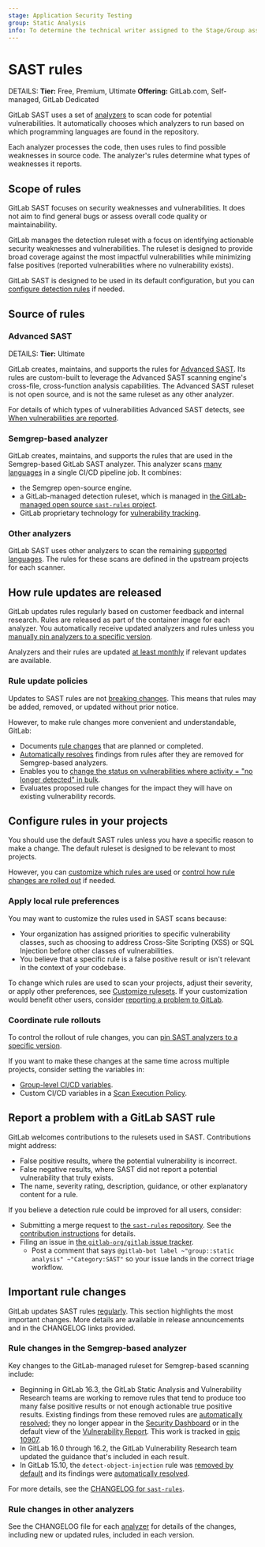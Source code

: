 ```yaml
---
stage: Application Security Testing
group: Static Analysis
info: To determine the technical writer assigned to the Stage/Group associated with this page, see https://handbook.gitlab.com/handbook/product/ux/technical-writing/#assignments
---
```


# SAST rules

DETAILS:
**Tier:** Free, Premium, Ultimate
**Offering:** GitLab.com, Self-managed, GitLab Dedicated

GitLab SAST uses a set of [analyzers](analyzers.md) to scan code for potential vulnerabilities.
It automatically chooses which analyzers to run based on which programming languages are found in the repository.

Each analyzer processes the code, then uses rules to find possible weaknesses in source code.
The analyzer's rules determine what types of weaknesses it reports.

## Scope of rules

GitLab SAST focuses on security weaknesses and vulnerabilities. It does not aim to find general bugs or assess overall code quality or maintainability.

GitLab manages the detection ruleset with a focus on identifying actionable security weaknesses and vulnerabilities.
The ruleset is designed to provide broad coverage against the most impactful vulnerabilities while minimizing false positives (reported vulnerabilities where no vulnerability exists).

GitLab SAST is designed to be used in its default configuration, but you can [configure detection rules](#configure-rules-in-your-projects) if needed.

## Source of rules

### Advanced SAST

DETAILS:
**Tier:** Ultimate

GitLab creates, maintains, and supports the rules for [Advanced SAST](gitlab_advanced_sast.md).
Its rules are custom-built to leverage the Advanced SAST scanning engine's cross-file, cross-function analysis capabilities.
The Advanced SAST ruleset is not open source, and is not the same ruleset as any other analyzer.

For details of which types of vulnerabilities Advanced SAST detects, see [When vulnerabilities are reported](gitlab_advanced_sast.md#when-vulnerabilities-are-reported).

### Semgrep-based analyzer

GitLab creates, maintains, and supports the rules that are used in the Semgrep-based GitLab SAST analyzer.
This analyzer scans [many languages](index.md#supported-languages-and-frameworks) in a single CI/CD pipeline job.
It combines:

- the Semgrep open-source engine.
- a GitLab-managed detection ruleset, which is managed in [the GitLab-managed open source `sast-rules` project](https://gitlab.com/gitlab-org/security-products/sast-rules).
- GitLab proprietary technology for [vulnerability tracking](index.md#advanced-vulnerability-tracking).

### Other analyzers

GitLab SAST uses other analyzers to scan the remaining [supported languages](index.md#supported-languages-and-frameworks).
The rules for these scans are defined in the upstream projects for each scanner.

## How rule updates are released

GitLab updates rules regularly based on customer feedback and internal research.
Rules are released as part of the container image for each analyzer.
You automatically receive updated analyzers and rules unless you [manually pin analyzers to a specific version](index.md#pinning-to-minor-image-version).

Analyzers and their rules are updated [at least monthly](../index.md#vulnerability-scanner-maintenance) if relevant updates are available.

### Rule update policies

Updates to SAST rules are not [breaking changes](../../../update/terminology.md#breaking-change).
This means that rules may be added, removed, or updated without prior notice.

However, to make rule changes more convenient and understandable, GitLab:

- Documents [rule changes](#important-rule-changes) that are planned or completed.
- [Automatically resolves](index.md#automatic-vulnerability-resolution) findings from rules after they are removed for Semgrep-based analyzers.
- Enables you to [change the status on vulnerabilities where activity = "no longer detected" in bulk](../vulnerability_report/index.md#change-status-of-vulnerabilities).
- Evaluates proposed rule changes for the impact they will have on existing vulnerability records.

## Configure rules in your projects

You should use the default SAST rules unless you have a specific reason to make a change.
The default ruleset is designed to be relevant to most projects.

However, you can [customize which rules are used](#apply-local-rule-preferences) or [control how rule changes are rolled out](#coordinate-rule-rollouts) if needed.

### Apply local rule preferences

You may want to customize the rules used in SAST scans because:

- Your organization has assigned priorities to specific vulnerability classes, such as choosing to address Cross-Site Scripting (XSS) or SQL Injection before other classes of vulnerabilities.
- You believe that a specific rule is a false positive result or isn't relevant in the context of your codebase.

To change which rules are used to scan your projects, adjust their severity, or apply other preferences, see [Customize rulesets](customize_rulesets.md).
If your customization would benefit other users, consider [reporting a problem to GitLab](#report-a-problem-with-a-gitlab-sast-rule).

### Coordinate rule rollouts

To control the rollout of rule changes, you can [pin SAST analyzers to a specific version](index.md#pinning-to-minor-image-version).

If you want to make these changes at the same time across multiple projects, consider setting the variables in:

- [Group-level CI/CD variables](../../../ci/variables/index.md#for-a-group).
- Custom CI/CD variables in a [Scan Execution Policy](../policies/scan_execution_policies.md).

## Report a problem with a GitLab SAST rule
<!-- This title is intended to match common search queries users might make. -->

GitLab welcomes contributions to the rulesets used in SAST.
Contributions might address:

- False positive results, where the potential vulnerability is incorrect.
- False negative results, where SAST did not report a potential vulnerability that truly exists.
- The name, severity rating, description, guidance, or other explanatory content for a rule.

If you believe a detection rule could be improved for all users, consider:

- Submitting a merge request to [the `sast-rules` repository](https://gitlab.com/gitlab-org/security-products/sast-rules). See the [contribution instructions](https://gitlab.com/gitlab-org/security-products/sast-rules#contributing) for details.
- Filing an issue in [the `gitlab-org/gitlab` issue tracker](https://gitlab.com/gitlab-org/gitlab/-/issues/).
  - Post a comment that says `@gitlab-bot label ~"group::static analysis" ~"Category:SAST"` so your issue lands in the correct triage workflow.

## Important rule changes

GitLab updates SAST rules [regularly](#how-rule-updates-are-released).
This section highlights the most important changes.
More details are available in release announcements and in the CHANGELOG links provided.

### Rule changes in the Semgrep-based analyzer

Key changes to the GitLab-managed ruleset for Semgrep-based scanning include:

- Beginning in GitLab 16.3, the GitLab Static Analysis and Vulnerability Research teams are working to remove rules that tend to produce too many false positive results or not enough actionable true positive results. Existing findings from these removed rules are [automatically resolved](index.md#automatic-vulnerability-resolution); they no longer appear in the [Security Dashboard](../security_dashboard/index.md#project-security-dashboard) or in the default view of the [Vulnerability Report](../vulnerability_report/index.md). This work is tracked in [epic 10907](https://gitlab.com/groups/gitlab-org/-/epics/10907).
- In GitLab 16.0 through 16.2, the GitLab Vulnerability Research team updated the guidance that's included in each result.
- In GitLab 15.10, the `detect-object-injection` rule was [removed by default](https://gitlab.com/gitlab-org/gitlab/-/issues/373920) and its findings were [automatically resolved](index.md#automatic-vulnerability-resolution).

For more details, see the [CHANGELOG for `sast-rules`](https://gitlab.com/gitlab-org/security-products/sast-rules/-/blob/main/CHANGELOG.md).

### Rule changes in other analyzers

See the CHANGELOG file for each [analyzer](analyzers.md) for details of the changes, including new or updated rules, included in each version.
